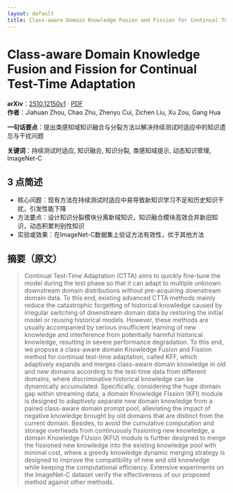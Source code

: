 ```yaml
---
layout: default
title: Class-aware Domain Knowledge Fusion and Fission for Continual Test-Time Adaptation
---
```


# Class-aware Domain Knowledge Fusion and Fission for Continual Test-Time Adaptation
**arXiv**：[2510.12150v1](https://arxiv.org/abs/2510.12150) · [PDF](https://arxiv.org/pdf/2510.12150.pdf)  
**作者**：Jiahuan Zhou, Chao Zhu, Zhenyu Cui, Zichen Liu, Xu Zou, Gang Hua  

**一句话要点**：提出类感知域知识融合与分裂方法以解决持续测试时适应中的知识遗忘与干扰问题

**关键词**：持续测试时适应, 知识融合, 知识分裂, 类感知域提示, 动态知识管理, ImageNet-C

## 3 点简述
- 核心问题：现有方法在持续测试时适应中易导致新知识学习不足和历史知识干扰，引发性能下降
- 方法要点：设计知识分裂模块分离新域知识，知识融合模块高效合并新旧知识，动态积累判别性知识
- 实验或效果：在ImageNet-C数据集上验证方法有效性，优于其他方法

## 摘要（原文）

> Continual Test-Time Adaptation (CTTA) aims to quickly fine-tune the model
> during the test phase so that it can adapt to multiple unknown downstream
> domain distributions without pre-acquiring downstream domain data. To this end,
> existing advanced CTTA methods mainly reduce the catastrophic forgetting of
> historical knowledge caused by irregular switching of downstream domain data by
> restoring the initial model or reusing historical models. However, these
> methods are usually accompanied by serious insufficient learning of new
> knowledge and interference from potentially harmful historical knowledge,
> resulting in severe performance degradation. To this end, we propose a
> class-aware domain Knowledge Fusion and Fission method for continual test-time
> adaptation, called KFF, which adaptively expands and merges class-aware domain
> knowledge in old and new domains according to the test-time data from different
> domains, where discriminative historical knowledge can be dynamically
> accumulated. Specifically, considering the huge domain gap within streaming
> data, a domain Knowledge FIssion (KFI) module is designed to adaptively
> separate new domain knowledge from a paired class-aware domain prompt pool,
> alleviating the impact of negative knowledge brought by old domains that are
> distinct from the current domain. Besides, to avoid the cumulative computation
> and storage overheads from continuously fissioning new knowledge, a domain
> Knowledge FUsion (KFU) module is further designed to merge the fissioned new
> knowledge into the existing knowledge pool with minimal cost, where a greedy
> knowledge dynamic merging strategy is designed to improve the compatibility of
> new and old knowledge while keeping the computational efficiency. Extensive
> experiments on the ImageNet-C dataset verify the effectiveness of our proposed
> method against other methods.

